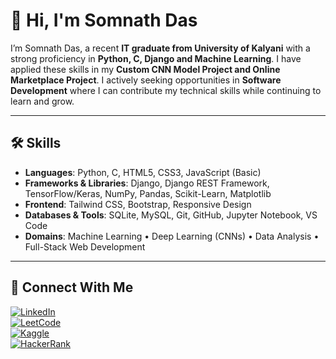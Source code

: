 # 👋 Hi, I'm Somnath Das

I’m Somnath Das, a recent **IT graduate from University of Kalyani** with a strong proficiency in **Python, C, Django and Machine Learning**. I have applied these skills in my **Custom CNN Model Project and Online Marketplace Project**. I actively seeking opportunities in **Software Development** where I can contribute my technical skills while continuing to learn and grow.

---

## 🛠️ Skills

- **Languages**: Python, C, HTML5, CSS3, JavaScript (Basic)  
- **Frameworks & Libraries**: Django, Django REST Framework, TensorFlow/Keras, NumPy, Pandas, Scikit-Learn, Matplotlib  
- **Frontend**: Tailwind CSS, Bootstrap, Responsive Design  
- **Databases & Tools**: SQLite, MySQL, Git, GitHub, Jupyter Notebook, VS Code  
- **Domains**: Machine Learning • Deep Learning (CNNs) • Data Analysis • Full-Stack Web Development

---

## 🔗 Connect With Me

[![LinkedIn](https://img.shields.io/badge/LinkedIn-0A66C2?style=flat&logo=linkedin&logoColor=white)](https://www.linkedin.com/in/dassomnath99)  
[![LeetCode](https://img.shields.io/badge/LeetCode-FFA116?style=flat&logo=leetcode&logoColor=black)](https://leetcode.com/dassomnath99)  
[![Kaggle](https://img.shields.io/badge/Kaggle-20BEFF?style=flat&logo=kaggle&logoColor=white)](https://www.kaggle.com/somnathdas8642)  
[![HackerRank](https://img.shields.io/badge/HackerRank-2EC866?style=flat&logo=hackerrank&logoColor=white)](https://www.hackerrank.com/somnathdas8642)
